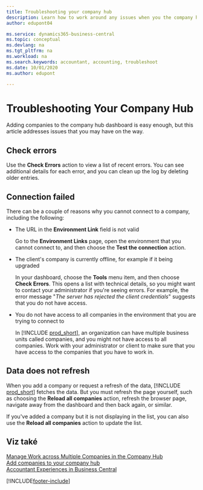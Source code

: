 ```yaml
---
title: Troubleshooting your company hub
description: Learn how to work around any issues when you the company hub in Dynamics 365 Business Central to manage work across multiple companies.
author: edupont04

ms.service: dynamics365-business-central
ms.topic: conceptual
ms.devlang: na
ms.tgt_pltfrm: na
ms.workload: na
ms.search.keywords: accountant, accounting, troubleshoot
ms.date: 10/01/2020
ms.author: edupont

---
```

# Troubleshooting Your Company Hub

Adding companies to the company hub dashboard is easy enough, but this article addresses issues that you may have on the way.

## Check errors

Use the **Check Errors** action to view a list of recent errors. You can see additional details for each error, and you can clean up the log by deleting older entries.

## Connection failed

There can be a couple of reasons why you cannot connect to a company, including the following:

- The URL in the **Environment Link** field is not valid

   Go to the **Environment Links** page, open the environment that you cannot connect to, and then choose the **Test the connection** action.
- The client's company is currently offline, for example if it being upgraded

   In your dashboard, choose the **Tools** menu item, and then choose **Check Errors**. This opens a list with technical details, so you might want to contact your administrator if you're seeing errors. For example, the error message "*The server has rejected the client credentials*" suggests that you do not have access.
- You do not have access to all companies in the environment that you are trying to connect to

   In [!INCLUDE [prod_short](includes/prod_short.md)], an organization can have multiple business units called companies, and you might not have access to all companies. Work with your administrator or client to make sure that you have access to the companies that you have to work in.

## Data does not refresh

When you add a company or request a refresh of the data, [!INCLUDE [prod_short](includes/prod_short.md)] fetches the data. But you must refresh the page yourself, such as choosing the **Reload all companies** action, refresh the browser page, navigate away from the dashboard and then back again, or similar.

If you've added a company but it is not displaying in the list, you can also use the **Reload all companies** action to update the list.

## Viz také

[Manage Work across Multiple Companies in the Company Hub](company-hub.md)  
[Add companies to your company hub](company-hub-add-company.md)  
[Accountant Experiences in Business Central](finance-accounting.md)


[!INCLUDE[footer-include](includes/footer-banner.md)]
